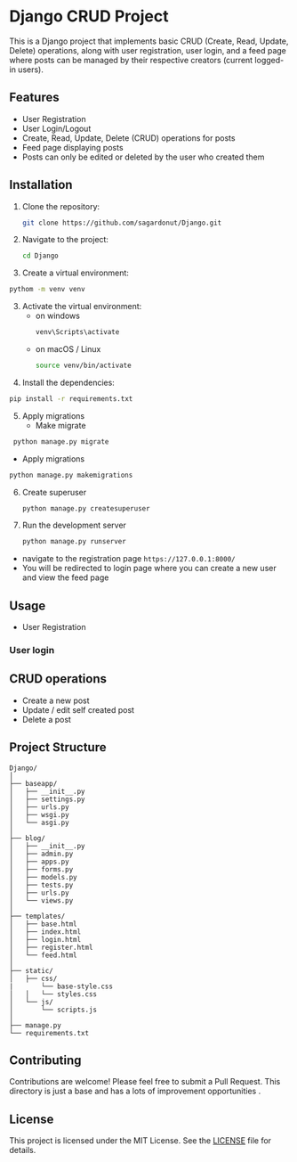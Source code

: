 # Django CRUD Project

This is a Django project that implements basic CRUD (Create, Read, Update, Delete) operations, along with user registration, user login, and a feed page where posts can be managed by their respective creators (current logged-in users).

## Features

- User Registration
- User Login/Logout
- Create, Read, Update, Delete (CRUD) operations for posts
- Feed page displaying posts
- Posts can only be edited or deleted by the user who created them

## Installation

1. Clone the repository:
   ```bash
   git clone https://github.com/sagardonut/Django.git
   ```
1. Navigate to the project:
   ```bash
   cd Django
   ```
2. Create a virtual environment:
```bash
pythom -m venv venv
```
3. Activate the virtual environment:
   * on windows
     ```bash
     venv\Scripts\activate
     ```
   * on macOS / Linux
     ```bash
     source venv/bin/activate
     ```
4. Install the dependencies:
  ```bash
  pip install -r requirements.txt
  ```
5. Apply migrations
   * Make migrate
  ```bash
   python manage.py migrate
   ```
   * Apply migrations
   ```bash
   python manage.py makemigrations
   ```
6. Create superuser
   ```bash
   python manage.py createsuperuser
   ```
7. Run the development server
   ```bash
   python manage.py runserver
   ```
* navigate to the registration page `https://127.0.0.1:8000/`
* You will be redirected to login page where you can create a new user and view the feed page
  
## Usage
  * User Registration
  ### User login
## CRUD operations
  * Create a new post
  * Update / edit self created post 
  * Delete a post

## Project Structure 
  ```
Django/
│
├── baseapp/
│   ├── __init__.py
│   ├── settings.py
│   ├── urls.py
│   ├── wsgi.py
│   └── asgi.py
│
├── blog/
│   ├── __init__.py
│   ├── admin.py
│   ├── apps.py
│   ├── forms.py
│   ├── models.py
│   ├── tests.py
│   ├── urls.py
│   └── views.py
│
├── templates/
│   ├── base.html
│   ├── index.html
│   ├── login.html
│   ├── register.html
│   └── feed.html
│
├── static/
│   ├── css/
|       └── base-style.css
│   │   └── styles.css
│   └── js/
│       └── scripts.js
│
├── manage.py
└── requirements.txt
```
## Contributing
Contributions are welcome! Please feel free to submit a Pull Request. This directory is just 
a base and has a lots of improvement opportunities .

## License

This project is licensed under the MIT License. See the [LICENSE](LICENSE) file for details.
